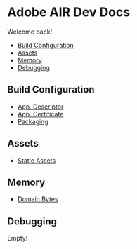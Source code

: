 # Adobe AIR Dev Docs

Welcome back!

* [Build Configuration](#build-configuration)
* [Assets](#assets)
* [Memory](#memory)
* [Debugging](#debugging)

## Build Configuration

* [App. Descriptor](docs/app-descriptor.md)
* [App. Certificate](docs/app-certificate.md)
* [Packaging](docs/packaging.md)

## Assets

* [Static Assets](#static-assets)

## Memory

* [Domain Bytes](docs/domain-bytes.md)

## Debugging

Empty!